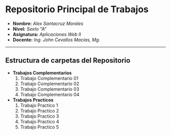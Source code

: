 # Repositorio Principal de Trabajos

- **Nombre:** _Alex Santacruz Morales_
- **Nivel:** _Sexto "A"_
- **Asignatura:** _Aplicaciones Web II_
- **Docente:** _Ing. John Cevallos Macías, Mg._

---

## Estructura de carpetas del Repositorio

- **Trabajos Complementarios**
  1. Trabajo Complementario 01
  1. Trabajo Complementario 02
  1. Trabajo Complementario 03
  1. Trabajo Complementario 04
- **Trabajos Practicos**
  1. Trabajo Practico 1
  1. Trabajo Practico 2
  1. Trabajo Practico 3
  1. Trabajo Practico 4
  1. Trabajo Practico 5
